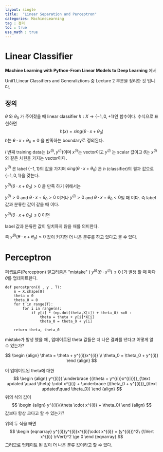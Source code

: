 ```yaml
---
layout: single
title:  "Linear Separation and Perceptron"
categories: MachineLearning
tag : 정리
toc : true
use_math : true
---
```








# Linear Classifier 



**Machine Learning with Python-From Linear Models to Deep Learning** 에서 

Unit1.Linear Classifiers and Generaliztions 중 Lecture 2 부분을 정리한 것 입니다.



## 정의 

$\theta$ 와 $\theta_{0}$ 가 주어졌을 때 linear classifier $h : X \rightarrow \{-1,0,+1\}$인 함수이다. 수식으로 표현하면 
$$
h(x) = sing(\theta \cdot x+\theta_0)
$$
$h$는 $\theta \cdot x+\theta_0 = 0$ 을 만족하는 boundary로 정의된다. 



$i$ 번째 training data는 $(x^{(i)},y^{(i)})$이며 $x^{(i)}$는 vector이고 $y^{(i)}$ 는 scalar 값이고 $\theta$는 $x^{(i)}$와 같은 차원을 가지는 vector이다.

$y^{(i)}$ 은 label $\{-1,1\}$의 값을 가지며  $sing(\theta \cdot x+\theta_0)$ 은 $h$ (classifier)의 결과 값으로 $\{-1,0,1\}$을 갖는다.



 $y^{(i)} ( \theta \cdot x+\theta_0 )>0$  을 만족 하기 위해서는 

$y^{(i)}>0$ and $\theta \cdot x+\theta_0>0$  이거나 $y^{(i)}>0$ and $\theta \cdot x+\theta_0 < 0$일 때 이다. 즉 label 값과  분류한 값이 같을 때 이다.



 $y^{(i)} ( \theta \cdot x+\theta_0 ) \le 0$ 이면

label 값과  분류한 값이 일치하지 않을 때를 의미한다.



즉  $y^{(i)} ( \theta \cdot x+\theta_0 ) \le 0$  값이 커지면 더 나은 분류를 하고 있다고 볼 수 있다.





# Perceptron



퍼셉트론(Perceptron) 알고리즘은 "mistake" (  $y^{(i)}(\theta \cdot x^{(i)}) \le 0$ )가 발생 할 때 마다 $\theta$를 업데이트한다.

```
def percetpron(X , y , T):
    n = X.shape[0]
    theta = 0
    theta_0 = 0
    for t in range(T): 
        for i in range(n):
            if y[i] * (np.dot(theta,X[i]) + theta_0) <=0 :
                theta = theta + y[i]*X[i]
                theta_0 = theta_0 + y[i]
    
    return theta, theta_0
```



mistake가 발생 했을 때 , 업데이트된 theta 값들은 더 나은 결과를 낸다고 어떻게 알 수 있는가?

$$
\begin {align}
\theta = \theta + y^{(i)}x^{(i)} \\
\theta_0 = \theta_0 + y^{(i)}
\end {align}
$$


이 업데이트된 theta에 대한 
$$
\begin {align}
y^{(i)}( \underbrace {(\theta + y^{(i)}x^{(i)})}_{\text updated \quad \theta} \cdot x^{(i)} + \underbrace {\theta_0 + y^{(i)}}_{\text updated\quad \theta_0})
\end {align}
$$
위의 식의 값이 
$$
\begin {align}
y^{(i)}(\theta \cdot x^{(i)} + \theta_0)
\end {align}
$$
값보다 항상 크다고 할 수 있는가? 

위의 두 식을 빼면 
$$
\begin {eqnarray}
y^{(i)}y^{(i)}x^{(i)}\cdot x^{(i)} = (y^{(i)})^2\ {\lVert x^{(i)} \rVert}^2 \ge 0
\end {eqnarray}
$$
 그러므로 업데이트 된 값이 더 나은 분류 값이라고 할 수 있다.

